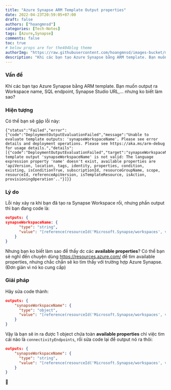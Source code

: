 ```yaml
---
title: "Azure Synapse ARM Template Output properties"
date: 2022-04-23T20:59:05+07:00
draft: false
authors: ["hoangmnsd"]
categories: [Tech-Notes]
tags: [Azure,Synapse]
comments: false
toc: true
# below props are for the404blog theme
authorImg: "https://raw.githubusercontent.com/hoangmnsd/images-bucket/master/static/images/hoangmsnd-avatar001.jpg"
description: "Khi các bạn tạo Azure Synapse bằng ARM template. Bạn muốn output ra Workspace name, SQL endpoint, Synapse Studio URL,... nhưng ko biết làm sao?"
---
```


### Vấn đề
Khi các bạn tạo Azure Synapse bằng ARM template. Bạn muốn output ra Workspace name, SQL endpoint, Synapse Studio URL,... nhưng ko biết làm sao?  

### Hiện tượng
Có thể bạn sẽ gặp lỗi này:  

```
{"status":"Failed","error":{"code":"DeploymentOutputEvaluationFailed","message":"Unable to evaluate template outputs: 'synapseWorkspaceName'. Please see error details and deployment operations. Please see https://aka.ms/arm-debug for usage details.","details":[{"code":"DeploymentOutputEvaluationFailed","target":"synapseWorkspaceName","message":"The template output 'synapseWorkspaceName' is not valid: The language expression property 'name' doesn't exist, available properties are 'apiVersion, location, tags, identity, properties, condition, existing, isConditionTrue, subscriptionId, resourceGroupName, scope, resourceId, referenceApiVersion, isTemplateResource, isAction, provisioningOperation'.."}]}}
```

### Lý do  
Lỗi này xảy ra khi bạn đã tạo ra Synapse Workspace rồi, nhưng phần output thì bạn đang code là:
```json
outputs: {
synapseWorkspaceName: {
      "type": "string",
      "value": "[reference(resourceId('Microsoft.Synapse/workspaces', variables('synapseWorkspaceName')), '2021-06-01', 'Full').name]"
    }
}
```

Nhưng bạn ko biết làm sao để thấy dc các **available properties**?
Có thể bạn sẽ nghĩ đến chuyện dùng https://resources.azure.com/ để tìm available properties, nhưng chắc chắn sẽ ko tìm thấy với trường hợp Azure Synapse. (Đơn giản vì nó ko cung cấp)

### Giải pháp
Hãy sửa code thành:
```json
outputs: {
    "synapseWorkspaceName": {
      "type": "object",
      "value": "[reference(resourceId('Microsoft.Synapse/workspaces', variables('synapseWorkspaceName')), '2021-06-01', 'Full')]"
    }
}
```
Vậy là bạn sẽ in ra được 1 object chứa toàn **available properties** chỉ việc tìm cái nào là `connectivityEndpoints`, rồi sửa code lại để output nó ra thôi:
```json
outputs: {
    "synapseWorkspaceName": {
      "type": "string",
      "value": "[reference(resourceId('Microsoft.Synapse/workspaces', variables('synapseWorkspaceName')), '2021-06-01', 'Full').properties.connectivityEndpoints.sqlOnDemand]"
    }
}
```
🤡